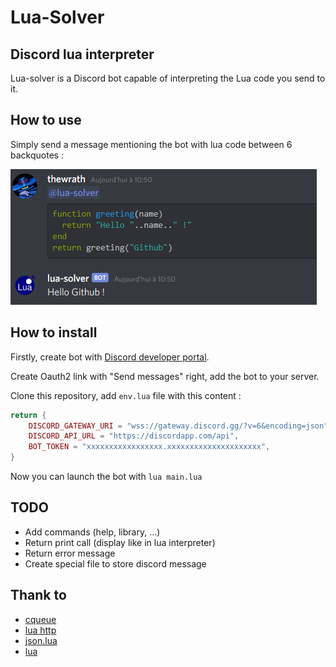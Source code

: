 # Lua-Solver
## Discord lua interpreter
Lua-solver is a Discord bot capable of interpreting the Lua code you send to it.

## How to use
Simply send a message mentioning the bot with lua code between 6 backquotes :

![example](https://raw.githubusercontent.com/thewrath/lua-solver/master/assets/example.PNG)

## How to install
Firstly, create bot with [Discord developer portal](https://discord.com/developers/applications).

Create Oauth2 link with "Send messages" right, add the bot to your server.

Clone this repository, add ```env.lua``` file with this content : 

```lua
return {
    DISCORD_GATEWAY_URI = "wss://gateway.discord.gg/?v=6&encoding=json",
    DISCORD_API_URL = "https://discordapp.com/api",
    BOT_TOKEN = "xxxxxxxxxxxxxxxxx.xxxxxxxxxxxxxxxxxxxxx",
}
```
Now you can launch the bot with ```lua main.lua```

## TODO

- Add commands (help, library, ...)
- Return print call (display like in lua interpreter)
- Return error message
- Create special file to store discord message

## Thank to

- [cqueue](http://25thandclement.com/~william/projects/cqueues.html#source)
- [lua http](https://daurnimator.github.io/lua-http/0.3/)
- [json.lua](https://github.com/rxi/json.lua)
- [lua](https://lua.org)
